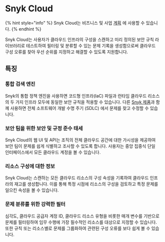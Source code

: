 # Snyk Cloud

{% hint style="info" %}
Snyk Cloud는 비즈니스 및 사업 [계획](https://snyk.io/plans/) 에 사용할 수 있습니다.
{% endhint %}

Snyk Cloud는 사용자가 클라우드 인프라의 구성을 스캔하고 미리 정의된 보안 규칙 라이브러리로 테스트하여 필터링 및 분류할 수 있는 문제 기록을 생성함으로써 클라우드 구성 오류를 찾아 우선 순위를 지정하고 해결할 수 있도록 지원합니다.

## 특징

### 통합 검색 엔진

Snyk의 통합 정책 엔진을 사용하면 코드형 인프라(IaC) 파일과 런타임 클라우드 리소스의 두 가지 인프라 모두에 동일한 보안 규칙을 적용할 수 있습니다. 다른 [Snyk 제품](broken-reference/)과 함께 사용하면 전체 소프트웨어 개발 수명 주기 (SDLC) 에서 문제를 찾고 수정할 수 있습니다.

### 보안 팀을 위한 보안 및 규정 준수 태세

Snyk Cloud의 웹 UI 및 API는 조직의 전체 클라우드 공간에 대한 가시성을 제공하여 보안 팀이 문제를 쉽게 식별하고 조사할 수 있도록 합니다. 사용자는 중앙 집중식 단일 인터페이스에서 모든 클라우드 계정을 볼 수 있습니다.

### 리소스 구성에 대한 정보

Snyk Cloud는 스캔하는 모든 클라우드 리소스의 구성 속성을 기록하여 클라우드 인프라의 재고를 생성합니다. 이를 통해 특정 시점에 리소스의 구성을 검토하고 특정 문제를 일으킨 속성을 볼 수 있습니다.

### 문제 분류를 위한 강력한 필터

심각도, 클라우드 공급자 계정 ID, 클라우드 리소스 유형을 비롯한 매개 변수를 기반으로 문제를 필터링하여 임무 수행에 가장 필수적인 리소스를 대상으로 지정할 수 있습니다. 또한 규칙 또는 리소스별로 문제를 그룹화하여 관련된 구성 오류를 보다 쉽게 볼 수 있습니다.

